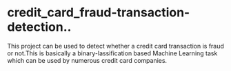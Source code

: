# credit_card_fraud-transaction-detection..

This project can be used to detect whether a credit card transaction is fraud or not.This is basically a binary-lassification based Machine Learning task which can be used by numerous credit card companies. 
